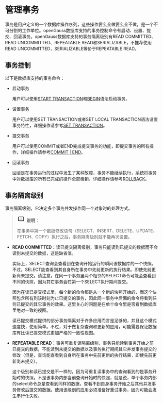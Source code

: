 # 管理事务<a name="ZH-CN_TOPIC_0242370171"></a>

事务是用户定义的一个数据库操作序列，这些操作要么全做要么全不做，是一个不可分割的工作单位。openGauss数据库支持的事务控制命令有启动、设置、提交、回滚事务。openGauss数据库支持的事务隔离级别有READ COMMITTED、READ UNCOMMITTED、REPEATABLE READ和SERIALIZABLE，不推荐使用READ UNCOMMITTED，SERIALIZABLE等价于REPEATABLE READ。

## 事务控制<a name="zh-cn_topic_0237120247_zh-cn_topic_0059778859_sd9dd464abaa740aa8af27a7929d2b431"></a>

以下是数据库支持的事务命令：

-   启动事务

    用户可以使用[START TRANSACTION](START-TRANSACTION.md)和[BEGIN](BEGIN.md)语法启动事务。

-   设置事务

    用户可以使用SET TRANSACTION或者SET LOCAL TRANSACTION语法设置事务特性，详细操作请参考[SET TRANSACTION](SET-TRANSACTION.md)。

-   提交事务

    用户可以使用COMMIT或者END完成提交事务的功能，即提交事务的所有操作，详细操作请参考[COMMIT | END](COMMIT-END.md)。

-   回滚事务

    回滚是在事务运行的过程中发生了某种故障，事务不能继续执行，系统将事务中对数据库的所有已完成的操作全部撤销，详细操作请参考[ROLLBACK](ROLLBACK.md)。


## 事务隔离级别<a name="zh-cn_topic_0237120247_zh-cn_topic_0059778859_sdb809512ed2b47c98637a5d7bcd6deb1"></a>

事务隔离级别，它决定多个事务并发操作同一个对象时的处理方式。

>![](public_sys-resources/icon-note.gif) **说明：**   
>
>在事务中第一个数据修改语句（SELECT、INSERT、DELETE、UPDATE、FETCH、COPY）执行之后，事务隔离级别就不能再次设置。  

-   **READ COMMITTED**：读已提交隔离级别，事务只能读到已提交的数据而不会读到未提交的数据，这是缺省值。

    实际上，SELECT查询会查看到在查询开始运行的瞬间该数据库的一个快照。不过，SELECT能查看到其自身所在事务中先前更新的执行结果。即使先前更新尚未提交。请注意，在同一个事务里两个相邻的SELECT命令可能会查看到不同的快照，因为其它事务会在第一个SELECT执行期间提交。

    因为在读已提交模式里，每个新的命令都是从一个新的快照开始的，而这个快照包含所有到该时刻为止已提交的事务，因此同一事务中后面的命令将看到任何已提交的其它事务的效果。这里关心的问题是在单个命令里是否看到数据库里绝对一致的视图。

    读已提交模式提供的部分事务隔离对于许多应用而言是足够的，并且这个模式速度快，使用简单。不过，对于做复杂查询和更新的应用，可能需要保证数据库有比读已提交模式更加严格的一致性视图。

-   **REPEATABLE READ**：事务可重复读隔离级别，事务只能读到事务开始之前已提交的数据，不能读到未提交的数据以及事务执行期间其它并发事务提交的修改（但是，查询能查看到自身所在事务中先前更新的执行结果，即使先前更新尚未提交）。
    
    这个级别和读已提交是不一样的，因为可重复读事务中的查询看到的是事务开始时的快照，不是该事务内部当前查询开始时的快照，就是说，单个事务内部的select命令总是查看到同样的数据，查看不到自身事务开始之后其他并发事务修改后提交的数据。使用该级别的应用必须准备好重试事务，因为可能会发生串行化失败。

